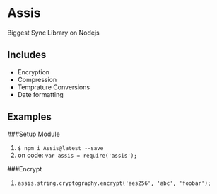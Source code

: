 # Assis
Biggest Sync Library on Nodejs

## Includes
 - Encryption
 - Compression
 - Temprature Conversions
 - Date formatting

## Examples

###Setup Module
1. `$ npm i Assis@latest --save`
3. on code: `var assis = require('assis');`

###Encrypt
1. `assis.string.cryptography.encrypt('aes256', 'abc', 'foobar');`